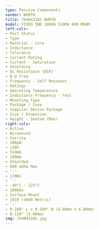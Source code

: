 ```yaml
---
type: Passive Components
vendor: WURTH
title: 744043101 WURTH
model: FIXED IND 100UH 510MA 600 MOHM
left-cols:
- Part Status
- Type
- Material - Core
- Inductance
- Tolerance
- Current Rating
- Current - Saturation
- Shielding
- DC Resistance (DCR)
- Q @ Freq
- Frequency - Self Resonant
- Ratings
- Operating Temperature
- Inductance Frequency - Test
- Mounting Type
- Package / Case
- Supplier Device Package
- Size / Dimension
- Height - Seated (Max)
right-cols:
- Active
- Wirewound
- Ferrite
- 100µH
- ±30%
- 510mA
- 290mA
- Shielded
- 600 mOhm Max
- '-'
- 11MHz
- '-'
- -40°C ~ 125°C
- 100kHz
- Surface Mount
- 1919 (4848 Metric)
- '-'
- 0.189" L x 0.189" W (4.80mm x 4.80mm)
- 0.118" (3.00mm)
img: 744043101.jpg
---
```

